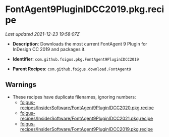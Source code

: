 # FontAgent9PluginIDCC2019.pkg.recipe

_Last updated 2021-12-23 19:58:07Z_

- **Description**: Downloads the most current FontAgent 9 Plugin for InDesign CC 2019 and packages it.

- **Identifier**: `com.github.foigus.pkg.FontAgent9PluginIDCC2019`

- **Parent Recipes**: `com.github.foigus.download.FontAgent9`

## Warnings

- These recipes have duplicate filenames, ignoring numbers:
    - [foigus-recipes/InsiderSoftware/FontAgent9PluginIDCC2020.pkg.recipe](/autopkg-dupe-tracker/foigus-recipes/InsiderSoftware/FontAgent9PluginIDCC2020.pkg.recipe)
    - [foigus-recipes/InsiderSoftware/FontAgent9PluginIDCC2021.pkg.recipe](/autopkg-dupe-tracker/foigus-recipes/InsiderSoftware/FontAgent9PluginIDCC2021.pkg.recipe)
    - [foigus-recipes/InsiderSoftware/FontAgent9PluginIDCC2019.pkg.recipe](/autopkg-dupe-tracker/foigus-recipes/InsiderSoftware/FontAgent9PluginIDCC2019.pkg.recipe)
